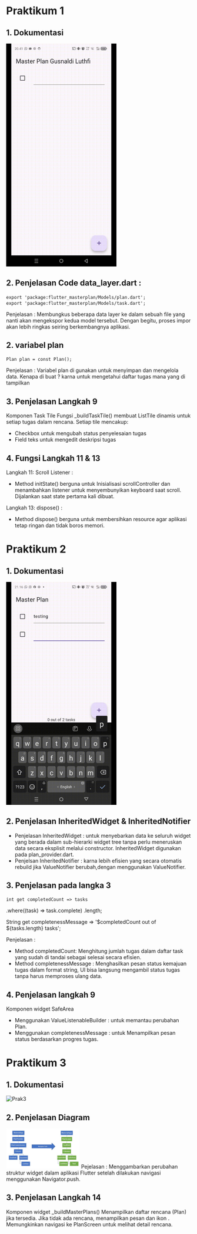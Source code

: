 # Praktikum 1

## 1. Dokumentasi
<img src="assets/images/Praktikum1.gif" alt="Prak1" width="300px">

## 2. Penjelasan Code data_layer.dart :
    export 'package:flutter_masterplan/Models/plan.dart';
    export 'package:flutter_masterplan/Models/task.dart';

Penjelasan :
Membungkus beberapa data layer ke dalam sebuah file yang nanti akan mengekspor kedua model tersebut. Dengan begitu, proses impor akan lebih ringkas seiring berkembangnya aplikasi.

## 2. variabel plan 
    Plan plan = const Plan();

Penjelasan :
Variabel plan di gunakan untuk menyimpan dan mengelola data. Kenapa di buat ? karna untuk mengetahui daftar tugas mana yang di tampilkan

## 3. Penjelasan Langkah 9
Komponen Task Tile
Fungsi _buildTaskTile() membuat ListTile dinamis untuk setiap tugas dalam rencana. Setiap tile mencakup:

- Checkbox untuk mengubah status penyelesaian tugas
- Field teks untuk mengedit deskripsi tugas

## 4. Fungsi Langkah 11 & 13
Langkah 11:
Scroll Listener : 
- Method initState() berguna untuk Inisialisasi scrollController dan menambahkan listener untuk menyembunyikan keyboard saat scroll. Dijalankan saat state pertama kali dibuat.

Langkah 13:
dispose() :
- Method dispose() berguna untuk membersihkan resource agar aplikasi tetap ringan dan tidak boros memori.

#

# Praktikum 2

## 1. Dokumentasi
<img src="assets/images/Praktikum2.gif" alt="Prak2" width="300px">

## 2. Penjelasan InheritedWidget & InheritedNotifier
- Penjelasan InheritedWidget : untuk menyebarkan data ke seluruh widget yang berada dalam sub-hierarki widget tree tanpa perlu meneruskan data secara eksplisit melalui constructor. InheritedWidget digunakan pada plan_provider.dart.
- Penjelsan InheritedNotifier : karna lebih efisien yang secara otomatis rebuild jika ValueNotifier berubah,dengan menggunakan ValueNotifier.

## 3. Penjelasan pada langka 3
    int get completedCount => tasks
  .where((task) => task.complete)
  .length;

String get completenessMessage =>
  '$completedCount out of ${tasks.length} tasks';

Penjelasan :
- Method completedCount: Menghitung jumlah tugas dalam daftar task yang sudah di tandai sebagai selesai secara efisien.
- Method completenessMessage : Menghasilkan pesan status kemajuan tugas dalam format string, UI bisa langsung mengambil status tugas tanpa harus memproses ulang data.

## 4. Penjelasan langkah 9
Komponen widget SafeArea
- Menggunakan ValueListenableBuilder : untuk memantau perubahan Plan.
- Menggunakan completenessMessage : untuk Menampilkan pesan status berdasarkan progres tugas. 

#

# Praktikum 3

## 1. Dokumentasi
<img src="assets/images/Praktikum3.gif" alt="Prak3" width="300px">

## 2. Penjelasan Diagram
<img src="assets/images/image.png" alt="Diagram" width="200px">
Pejelasan :
Menggambarkan perubahan struktur widget dalam aplikasi Flutter setelah dilakukan navigasi menggunakan Navigator.push.

## 3. Penjelasan Langkah 14
Komponen widget _buildMasterPlans()
Menampilkan daftar rencana (Plan) jika tersedia. Jika tidak ada rencana, menampilkan pesan dan ikon . Memungkinkan navigasi ke PlanScreen untuk melihat detail rencana.


